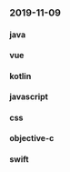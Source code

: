 ### 2019-11-09

#### java

#### vue

#### kotlin

#### javascript

#### css

#### objective-c

#### swift
